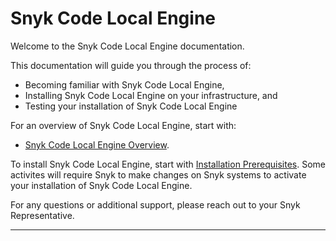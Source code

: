 # Snyk Code Local Engine

Welcome to the Snyk Code Local Engine documentation.

This documentation will guide you through the process of:

- Becoming familiar with Snyk Code Local Engine,
- Installing Snyk Code Local Engine on your infrastructure, and
- Testing your installation of Snyk Code Local Engine

For an overview of Snyk Code Local Engine, start with:

- [Snyk Code Local Engine Overview](overview.md).

To install Snyk Code Local Engine, start with [Installation Prerequisites](prerequisites.md). Some activites will require Snyk to make changes on Snyk systems to activate your installation of Snyk Code Local Engine.

For any questions or additional support, please reach out to your Snyk Representative.

---